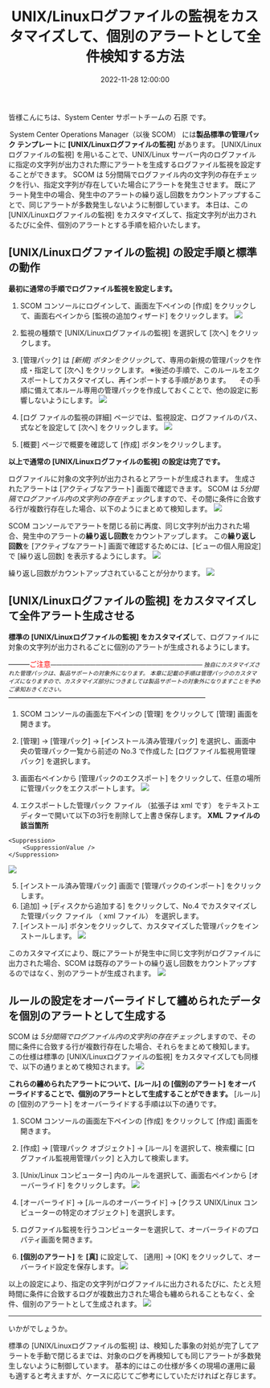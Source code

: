 ﻿---
title: UNIX/Linuxログファイルの監視をカスタマイズして、個別のアラートとして全件検知する方法
date: 2022-11-28 12:00:00
tags:
  - SCOM
  - Operations Manager
  - ログ監視
---

<!-- more -->
皆様こんにちは、System Center サポートチームの 石原 です。 

 System Center Operations Manager（以後 SCOM） には**製品標準の管理パック テンプレート**に **[UNIX/Linuxログファイルの監視]** があります。
[UNIX/Linuxログファイルの監視] を用いることで、UNIX/Linux サーバー内のログファイルに指定の文字列が出力された際にアラートを生成するログファイル監視を設定することができます。
SCOM は 5分間隔でログファイル内の文字列の存在チェックを行い、指定文字列が存在していた場合にアラートを発生させます。
既にアラート発生中の場合、発生中のアラートの繰り返し回数をカウントアップすることで、同じアラートが多数発生しないように制御しています。
本日は、この [UNIX/Linuxログファイルの監視] をカスタマイズして、指定文字列が出力されるたびに全件、個別のアラートとする手順を紹介いたします。


## [UNIX/Linuxログファイルの監視] の設定手順と標準の動作
**最初に通常の手順でログファイル監視を設定します。**

1. SCOM コンソールにログインして、画面左下ペインの [作成] をクリックして、画面右ペインから [監視の追加ウィザード] をクリックします。
![](000.png)

2. 監視の種類で [UNIX/Linuxログファイルの監視] を選択して [次へ] をクリックします。

3. [管理パック] は *[新規] ボタンをクリック*して、専用の新規の管理パックを作成・指定して [次へ] をクリックします。
※後述の手順で、このルールをエクスポートしてカスタマイズし、再インポートする手順があります。
　その手順に備えて本ルール専用の管理パックを作成しておくことで、他の設定に影響しないようにします。
![](001.png)

4. [ログ ファイルの監視の詳細] ページでは、監視設定、ログファイルのパス、式などを設定して [次へ] をクリックします。
![](002.png)

5. [概要] ページで概要を確認して [作成] ボタンをクリックします。


**以上で通常の [UNIX/Linuxログファイルの監視] の設定は完了です。**


ログファイルに対象の文字列が出力されるとアラートが生成されます。
生成されたアラートは [アクティブなアラート] 画面で確認できます。
SCOM は *5分間隔でログファイル内の文字列の存在チェック*しますので、その間に条件に合致する行が複数行存在した場合、以下のようにまとめて検知します。
![](003.png)

SCOM コンソールでアラートを閉じる前に再度、同じ文字列が出力された場合、発生中のアラートの**繰り返し回数**をカウントアップします。
この**繰り返し回数**を [アクティブなアラート] 画面で確認するためには、[ビューの個人用設定] で [繰り返し回数] を表示するようにします。
![](004.png)

繰り返し回数がカウントアップされていることが分かります。
![](005.png)


## [UNIX/Linuxログファイルの監視] をカスタマイズして全件アラート生成させる
**標準の [UNIX/Linuxログファイルの監視] をカスタマイズ**して、ログファイルに対象の文字列が出力されるごとに個別のアラートが生成されるようにします。

―――<span style="color: red; ">ご注意</span><span style="font-size: 80%;">―――――――――――――――――――――――――――
*独自にカスタマイズされた管理パックは、製品サポートの対象外になります。
本章に記載の手順は管理パックのカスタマイズになりますので、カスタマイズ部分につきましては製品サポートの対象外になりますことを予めご承知おきください。*</span>
――――――――――――――――――――――――――――
1. SCOM コンソールの画面左下ペインの [管理] をクリックして [管理] 画面を開きます。
2. [管理] -> [管理パック] -> [インストール済み管理パック] を選択し、画面中央の管理パック一覧から前述の No.3 で作成した [ログファイル監視用管理パック] を選択します。
3. 画面右ペインから [管理パックのエクスポート] をクリックして、任意の場所に管理パックをエクスポートします。
![](006.png)

4. エクスポートした管理パック ファイル （拡張子は xml です） をテキストエディターで開いて以下の3行を削除して上書き保存します。
**XML ファイルの該当箇所**
```CMD
<Suppression>
	<SuppressionValue />
</Suppression>
```
![](007.png)

5. [インストール済み管理パック] 画面で [管理パックのインポート] をクリックします。
6. [追加] -> [ディスクから追加する] をクリックして、No.4 でカスタマイズした管理パック ファイル （ xml ファイル） を選択します。
7. [インストール] ボタンをクリックして、カスタマイズした管理パックをインストールします。
![](008.png)

このカスタマイズにより、既にアラートが発生中に同じ文字列がログファイルに出力された場合、SCOM は既存のアラートの繰り返し回数をカウントアップするのではなく、別のアラートが生成されます。
![](009.png)


## ルールの設定をオーバーライドして纏められたデータを個別のアラートとして生成する
SCOM は *5分間隔でログファイル内の文字列の存在チェック*しますので、その間に条件に合致する行が複数行存在した場合、それらをまとめて検知します。
この仕様は標準の [UNIX/Linuxログファイルの監視] をカスタマイズしても同様で、以下の通りまとめて検知されます。
![](010.png)

**これらの纏められたアラートについて、[ルール] の [個別のアラート] をオーバーライドすることで、個別のアラートとして生成することができます。**
[ルール] の [個別のアラート] をオーバーライドする手順は以下の通りです。

1. SCOM コンソールの画面左下ペインの [作成] をクリックして [作成] 画面を開きます。
2. [作成] -> [管理パック オブジェクト] -> [ルール] を選択して、検索欄に [ログファイル監視用管理パック] と入力して検索します。
3. [Unix/Linux コンピューター] 内のルールを選択して、画面右ペインから [オーバーライド] をクリックします。
![](011.png)

4. [オーバーライド] -> [ルールのオーバーライド] -> [クラス UNIX/Linux コンピューターの特定のオブジェクト] を選択します。
5. ログファイル監視を行うコンピューターを選択して、オーバーライドのプロパティ画面を開きます。
6. **[個別のアラート]** を **[真]** に設定して、 [適用] -> [OK] をクリックして、オーバーライド設定を保存します。
![](012.png)

以上の設定により、指定の文字列がログファイルに出力されるたびに、たとえ短時間に条件に合致するログが複数出力された場合も纏められることもなく、全件、個別のアラートとして生成されます。
![](013.png)


---

いかがでしょうか。

標準の [UNIX/Linuxログファイルの監視] は、検知した事象の対処が完了してアラートを手動で閉じるまでは、対象のログを再検知しても同じアラートが多数発生しないように制御しています。
基本的にはこの仕様が多くの現場の運用に最も適すると考えますが、ケースに応じてご参考にしていただければと存じます。


